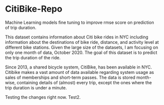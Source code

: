 # CitiBike-Repo
Machine Learning models fine tuning to improve rmse score on prediction of trip duration.

This dataset contains information about Citi bike rides in NYC including information about the destinations of bike ride, distance, and activity level at different bike stations. Given the large size of the datasets, I am focusing on only one month of data, October 2020. The goal of this dataset is to predict the trip duration of the ride.

Since 2013, a shared bicycle system, CitiBike, has been available in NYC. Citibike makes a vast amount of data available regarding system usage as sales of memberships and short-term passes. The data is stored month-wise, containing details of (almost) every trip, except the ones where the trip duration is under a minute.


Testing the changes right now. Test2.
